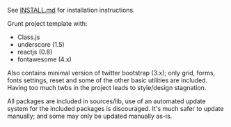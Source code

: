 See [INSTALL.md](INSTALL.md) for installation instructions.

Grunt project template with:

 - Class.js
 - underscore (1.5)
 - reactjs (0.8)
 - fontawesome (4.x)

Also contains minimal version of twitter bootstrap (3.x); only grid, forms,
fonts settings, reset and some of the other basic utilities are included.
Having too much twbs in the project leads to style/design stagnation.

All packages are included in sources/lib, use of an automated update system for
the included packages is discouraged. It's much safer to update manually; and
some may only be updated manually as-is.
